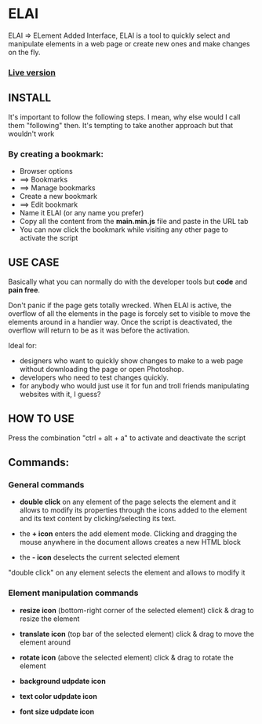 # ELAI

ELAI => ELement Added Interface, ELAI is a tool to quickly select and manipulate elements in a web page or create new ones and make changes on the fly.

### [Live version](https://vanillapixel.github.io/ELAI/)

## INSTALL

It's important to follow the following steps. I mean, why else would I call them "following" then. It's tempting to take another approach but that wouldn't work

### By creating a bookmark:

- Browser options
- ==> Bookmarks
- ==> Manage bookmarks
- Create a new bookmark
- ==> Edit bookmark
- Name it ELAI (or any name you prefer)
- Copy all the content from the **main.min.js** file and paste in the URL tab
- You can now click the bookmark while visiting any other page to activate the script

## USE CASE

Basically what you can normally do with the developer tools but **code** and **pain free**.

Don't panic if the page gets totally wrecked. When ELAI is active, the overflow of all the elements in the page is forcely set to visible to move the elements around in a handier way.
Once the script is deactivated, the overflow will return to be as it was before the activation.

Ideal for:

- designers who want to quickly show changes to make to a web page without downloading the page or open Photoshop.
- developers who need to test changes quickly.
- for anybody who would just use it for fun and troll friends manipulating websites with it, I guess?

## HOW TO USE

Press the combination "ctrl + alt + a" to activate and deactivate the script

## Commands:

### General commands

- **double click** on any element of the page selects the element and it allows to modify its properties through the icons added to the element and its text content by clicking/selecting its text.

- the **+ icon** enters the add element mode. Clicking and dragging the mouse anywhere in the document allows creates a new HTML block

- the **- icon** deselects the current selected element

"double click" on any element selects the element and allows to modify it

### Element manipulation commands

- **resize icon** (bottom-right corner of the selected element) click & drag to resize the element

- **translate icon** (top bar of the selected element) click & drag to move the element around

- **rotate icon** (above the selected element) click & drag to rotate the element

- **background udpdate icon**

- **text color udpdate icon**

- **font size udpdate icon**
